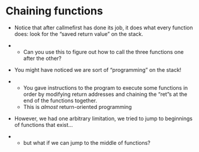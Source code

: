 # Chaining functions

- Notice that after callmefirst has done its job, it does what every function does: look for the “saved return value” on the stack.

- - Can you use this to figure out how to call the three functions one after the other?

- You might have noticed we are sort of “programming” on the stack!

- - You gave instructions to the program to execute some functions in order by modifying return addresses and chaining the “ret”s at the end of the functions together.
  - This is *almost* return-oriented programming

- However, we had one arbitrary limitation, we tried to jump to beginnings of functions that exist…

- - but what if we can jump to the middle of functions?